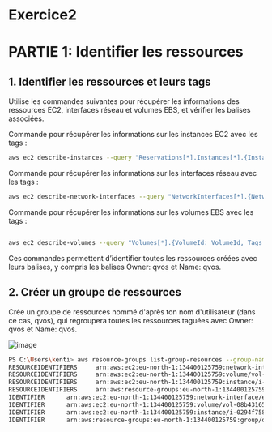 
# Exercice2

# PARTIE 1: Identifier les ressources

## 1. Identifier les ressources et leurs tags
Utilise les commandes suivantes pour récupérer les informations des ressources EC2, interfaces réseau et volumes EBS, et vérifier les balises associées.

Commande pour récupérer les informations sur les instances EC2 avec les tags :
```bash
aws ec2 describe-instances --query "Reservations[*].Instances[*].{InstanceId: InstanceId, Tags: Tags}" --output json```
```
Commande pour récupérer les informations sur les interfaces réseau avec les tags :
```bash
aws ec2 describe-network-interfaces --query "NetworkInterfaces[*].{NetworkInterfaceId: NetworkInterfaceId, Tags: TagSet}" --output json
```
Commande pour récupérer les informations sur les volumes EBS avec les tags :
```bash

aws ec2 describe-volumes --query "Volumes[*].{VolumeId: VolumeId, Tags: Tags}" --output json
```
Ces commandes permettent d’identifier toutes les ressources créées avec leurs balises, y compris les balises Owner: qvos et Name: qvos.

## 2. Créer un groupe de ressources
Crée un groupe de ressources nommé d'après ton nom d'utilisateur (dans ce cas, qvos), qui regroupera toutes les ressources taguées avec Owner: qvos et Name: qvos.

![image](https://github.com/user-attachments/assets/025e9fc6-5a7c-4404-ba76-808f2dd77617)

```bash
PS C:\Users\kenti> aws resource-groups list-group-resources --group-name "qvos"
RESOURCEIDENTIFIERS     arn:aws:ec2:eu-north-1:134400125759:network-interface/eni-017092f2687bdcdf8     AWS::EC2::NetworkInterface
RESOURCEIDENTIFIERS     arn:aws:ec2:eu-north-1:134400125759:volume/vol-08b431650a62f266d        AWS::EC2::Volume
RESOURCEIDENTIFIERS     arn:aws:ec2:eu-north-1:134400125759:instance/i-0294f7589b2528575        AWS::EC2::Instance
RESOURCEIDENTIFIERS     arn:aws:resource-groups:eu-north-1:134400125759:group/qvos      AWS::ResourceGroups::Group
IDENTIFIER      arn:aws:ec2:eu-north-1:134400125759:network-interface/eni-017092f2687bdcdf8     AWS::EC2::NetworkInterface
IDENTIFIER      arn:aws:ec2:eu-north-1:134400125759:volume/vol-08b431650a62f266d        AWS::EC2::Volume
IDENTIFIER      arn:aws:ec2:eu-north-1:134400125759:instance/i-0294f7589b2528575        AWS::EC2::Instance
IDENTIFIER      arn:aws:resource-groups:eu-north-1:134400125759:group/qvos      AWS::ResourceGroups::Group
```

